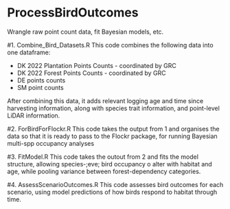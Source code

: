 # ProcessBirdOutcomes
Wrangle raw point count data, fit Bayesian models, etc. 


#1. Combine_Bird_Datasets.R
This code combines the following data into one dataframe: 
- DK 2022 Plantation Points Counts - coordinated by GRC
-  DK 2022 Forest Points Counts - coordinated by GRC
-  DE points counts
-  SM point counts

  After combining this data, it adds relevant logging age and time since harvesting information, along with species trait information, and point-level LiDAR information. 


#2. ForBirdForFlockr.R 
This code takes the output from 1 and organises the data so that it is ready to pass to the Flockr package, for running Bayesian multi-spp occupancy analyses


#3. FitModel.R 
This code takes the outout from 2 and fits the model structure, allowing species-;eve; bird occupancy o alter with habitat and age, while pooling variance between forest-dependency categories.

#4. AssessScenarioOutcomes.R
This code assesses bird outcomes for each scenario, using model predictions of how birds 
respond to habitat through time. 